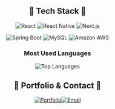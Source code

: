 <div align="center">

  <h2>🍊 Tech Stack 🍊</h1>
  
  <p>
    <img alt="React" src="https://img.shields.io/badge/React-61DAFB?style=for-the-badge&logo=react&logoColor=black">
    <img alt="React Native" src="https://img.shields.io/badge/React_Native-61DAFB?style=for-the-badge&logo=react&logoColor=black">
    <img alt="Next.js" src="https://img.shields.io/badge/Next.js-000000?style=for-the-badge&logo=next.js&logoColor=white">
  </p>
  <p>
    <img alt="Spring Boot" src="https://img.shields.io/badge/Spring_Boot-6DB33F?style=for-the-badge&logo=spring-boot&logoColor=white">
    <img alt="MySQL" src="https://img.shields.io/badge/MySQL-4479A1?style=for-the-badge&logo=mysql&logoColor=white">
    <img alt="Amazon AWS" src="https://img.shields.io/badge/AWS-232F3E?style=for-the-badge&logo=amazon-aws&logoColor=white">
  </p>

  <h3>Most Used Languages</h3>
  <img src="https://github-readme-stats.vercel.app/api/top-langs/?username=wodnd0131&layout=compact&theme=vue" alt="Top Languages" />

  <h2>🍊 Portfolio & Contact 🍊</h1>
  
  <p><a href="https://wodnd0131.notion.site/" target="_blank"><img src="https://img.shields.io/badge/Portfolio-9BC724?style=for-the-badge&logo=files&logoColor=white" alt="Portfolio" /></a><a href="mailto:wodnd0131@gmail.com"><img src="https://img.shields.io/badge/Email-D14836?style=for-the-badge&logo=gmail&logoColor=white" alt="Email" /></a></p>

</div>
